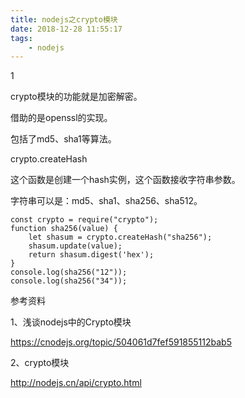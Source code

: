 ```yaml
---
title: nodejs之crypto模块
date: 2018-12-28 11:55:17
tags:
	- nodejs
---
```


1

crypto模块的功能就是加密解密。

借助的是openssl的实现。

包括了md5、sha1等算法。

crypto.createHash

这个函数是创建一个hash实例，这个函数接收字符串参数。

字符串可以是：md5、sha1、sha256、sha512。



```
const crypto = require("crypto");
function sha256(value) {
    let shasum = crypto.createHash("sha256");
    shasum.update(value);
    return shasum.digest('hex');
}
console.log(sha256("12"));
console.log(sha256("34"));
```

 参考资料

1、浅谈nodejs中的Crypto模块

https://cnodejs.org/topic/504061d7fef591855112bab5

2、crypto模块

http://nodejs.cn/api/crypto.html